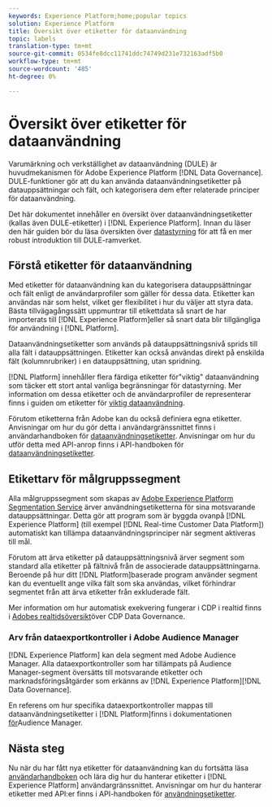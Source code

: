 ```yaml
---
keywords: Experience Platform;home;popular topics
solution: Experience Platform
title: Översikt över etiketter för dataanvändning
topic: labels
translation-type: tm+mt
source-git-commit: 0534fe8dcc11741ddc74749d231e732163adf5b0
workflow-type: tm+mt
source-wordcount: '485'
ht-degree: 0%

---
```



# Översikt över etiketter för dataanvändning

Varumärkning och verkställighet av dataanvändning (DULE) är huvudmekanismen för Adobe Experience Platform [!DNL Data Governance]. DULE-funktioner gör att du kan använda dataanvändningsetiketter på datauppsättningar och fält, och kategorisera dem efter relaterade principer för dataanvändning.

Det här dokumentet innehåller en översikt över dataanvändningsetiketter (kallas även DULE-etiketter) i [!DNL Experience Platform]. Innan du läser den här guiden bör du läsa översikten över [datastyrning](../home.md) för att få en mer robust introduktion till DULE-ramverket.

## Förstå etiketter för dataanvändning

Med etiketter för dataanvändning kan du kategorisera datauppsättningar och fält enligt de användarprofiler som gäller för dessa data. Etiketter kan användas när som helst, vilket ger flexibilitet i hur du väljer att styra data. Bästa tillvägagångssätt uppmuntrar till etikettdata så snart de har importerats till [!DNL Experience Platform]eller så snart data blir tillgängliga för användning i [!DNL Platform].

Dataanvändningsetiketter som används på datauppsättningsnivå sprids till alla fält i datauppsättningen. Etiketter kan också användas direkt på enskilda fält (kolumnrubriker) i en datauppsättning, utan spridning.

[!DNL Platform] innehåller flera färdiga etiketter för&quot;viktig&quot; dataanvändning som täcker ett stort antal vanliga begränsningar för datastyrning. Mer information om dessa etiketter och de användarprofiler de representerar finns i guiden om etiketter för [viktig dataanvändning](reference.md).

Förutom etiketterna från Adobe kan du också definiera egna etiketter. Anvisningar om hur du gör detta i användargränssnittet finns i användarhandboken för [dataanvändningsetiketter](./user-guide.md). Anvisningar om hur du utför detta med API-anrop finns i API-handboken för [dataanvändningsetiketter](./api.md).

## Etikettarv för målgruppssegment

Alla målgruppssegment som skapas av [Adobe Experience Platform Segmentation Service](../../segmentation/home.md) ärver användningsetiketterna för sina motsvarande datauppsättningar. Detta gör att program som är byggda ovanpå [!DNL Experience Platform] (till exempel [!DNL Real-time Customer Data Platform]) automatiskt kan tillämpa dataanvändningsprinciper när segment aktiveras till mål.

Förutom att ärva etiketter på datauppsättningsnivå ärver segment som standard alla etiketter på fältnivå från de associerade datauppsättningarna. Beroende på hur ditt [!DNL Platform]baserade program använder segment kan du eventuellt ange vilka fält som ska användas, vilket förhindrar segmentet från att ärva etiketter från exkluderade fält.

Mer information om hur automatisk exekvering fungerar i CDP i realtid finns i [Adobes realtidsöversikt](../../rtcdp/privacy/data-governance-overview.md#enforce-data-usage-compliance)över CDP Data Governance.

### Arv från dataexportkontroller i Adobe Audience Manager

[!DNL Experience Platform] kan dela segment med Adobe Audience Manager. Alla dataexportkontroller som har tillämpats på Audience Manager-segment översätts till motsvarande etiketter och marknadsföringsåtgärder som erkänns av [!DNL Experience Platform][!DNL Data Governance].

En referens om hur specifika dataexportkontroller mappas till dataanvändningsetiketter i [!DNL Platform]finns i dokumentationen [för](https://docs.adobe.com/content/help/en/audience-manager/user-guide/implementation-integration-guides/integration-experience-platform/aam-aep-audience-sharing.html#aam-data-export-control-in-aep)Audience Manager.


## Nästa steg

Nu när du har fått nya etiketter för dataanvändning kan du fortsätta läsa [användarhandboken](user-guide.md) och lära dig hur du hanterar etiketter i [!DNL Experience Platform] användargränssnittet. Anvisningar om hur du hanterar etiketter med API:er finns i API-handboken för [användningsetiketter](./api.md).